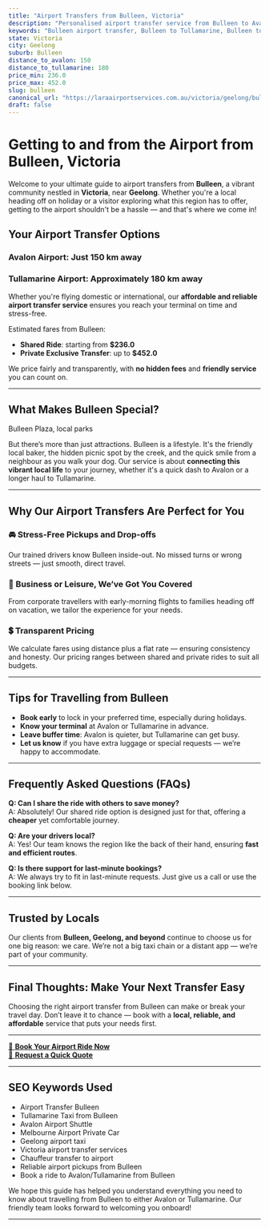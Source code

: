 ```yaml
---
title: "Airport Transfers from Bulleen, Victoria"
description: "Personalised airport transfer service from Bulleen to Avalon and Tullamarine airports. Enjoy a smooth, affordable ride with us!"
keywords: "Bulleen airport transfer, Bulleen to Tullamarine, Bulleen to Avalon, airport taxi Bulleen, private airport transfer Bulleen, shared ride Bulleen, Bulleen transfers, airport shuttle Bulleen, book Bulleen airport taxi, affordable Bulleen airport transfer, Bulleen airport transfer service, airport transfer Geelong, airport transfer Melbourne, Melbourne airport taxi, airport transfers Victoria, Tullamarine airport shuttle, Avalon airport transfers, Melbourne private transfer, airport transport services Melbourne"
state: Victoria
city: Geelong
suburb: Bulleen
distance_to_avalon: 150
distance_to_tullamarine: 180
price_min: 236.0
price_max: 452.0
slug: bulleen
canonical_url: "https://laraairportservices.com.au/victoria/geelong/bulleen/"
draft: false
---
```


# Getting to and from the Airport from Bulleen, Victoria

Welcome to your ultimate guide to airport transfers from **Bulleen**, a vibrant community nestled in **Victoria**, near **Geelong**. Whether you're a local heading off on holiday or a visitor exploring what this region has to offer, getting to the airport shouldn't be a hassle — and that's where we come in!

## Your Airport Transfer Options

### Avalon Airport: Just 150 km away  
### Tullamarine Airport: Approximately 180 km away

Whether you're flying domestic or international, our **affordable and reliable airport transfer service** ensures you reach your terminal on time and stress-free.

Estimated fares from Bulleen:
- **Shared Ride**: starting from **$236.0**
- **Private Exclusive Transfer**: up to **$452.0**

We price fairly and transparently, with **no hidden fees** and **friendly service** you can count on.

---

## What Makes Bulleen Special?

Bulleen Plaza, local parks

But there’s more than just attractions. Bulleen is a lifestyle. It's the friendly local baker, the hidden picnic spot by the creek, and the quick smile from a neighbour as you walk your dog. Our service is about **connecting this vibrant local life** to your journey, whether it's a quick dash to Avalon or a longer haul to Tullamarine.

---

## Why Our Airport Transfers Are Perfect for You

### 🚘 Stress-Free Pickups and Drop-offs
Our trained drivers know Bulleen inside-out. No missed turns or wrong streets — just smooth, direct travel.

### 💼 Business or Leisure, We’ve Got You Covered
From corporate travellers with early-morning flights to families heading off on vacation, we tailor the experience for your needs.

### 💲 Transparent Pricing
We calculate fares using distance plus a flat rate — ensuring consistency and honesty. Our pricing ranges between shared and private rides to suit all budgets.

---

## Tips for Travelling from Bulleen

- **Book early** to lock in your preferred time, especially during holidays.
- **Know your terminal** at Avalon or Tullamarine in advance.
- **Leave buffer time**: Avalon is quieter, but Tullamarine can get busy.
- **Let us know** if you have extra luggage or special requests — we’re happy to accommodate.

---

## Frequently Asked Questions (FAQs)

**Q: Can I share the ride with others to save money?**  
A: Absolutely! Our shared ride option is designed just for that, offering a **cheaper** yet comfortable journey.

**Q: Are your drivers local?**  
A: Yes! Our team knows the region like the back of their hand, ensuring **fast and efficient routes**.

**Q: Is there support for last-minute bookings?**  
A: We always try to fit in last-minute requests. Just give us a call or use the booking link below.

---

## Trusted by Locals

Our clients from **Bulleen, Geelong, and beyond** continue to choose us for one big reason: we care. We’re not a big taxi chain or a distant app — we’re part of your community.

---

## Final Thoughts: Make Your Next Transfer Easy

Choosing the right airport transfer from Bulleen can make or break your travel day. Don’t leave it to chance — book with a **local, reliable, and affordable** service that puts your needs first.

---

[📅 **Book Your Airport Ride Now**](https://laraairportservices.square.site/s/appointments)  
[📧 **Request a Quick Quote**](https://laraairportservices.square.site/contact-us)

---

## SEO Keywords Used
- Airport Transfer Bulleen
- Tullamarine Taxi from Bulleen
- Avalon Airport Shuttle
- Melbourne Airport Private Car
- Geelong airport taxi
- Victoria airport transfer services
- Chauffeur transfer to airport
- Reliable airport pickups from Bulleen
- Book a ride to Avalon/Tullamarine from Bulleen

We hope this guide has helped you understand everything you need to know about travelling from Bulleen to either Avalon or Tullamarine. Our friendly team looks forward to welcoming you onboard!

---
